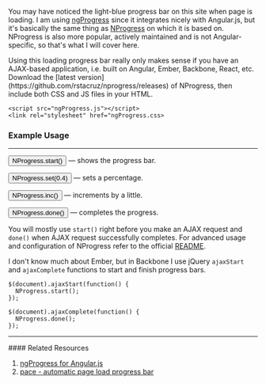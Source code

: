 <script src="http://ricostacruz.com/nprogress/nprogress.js"></script>
<link rel="stylesheet" href="http://ricostacruz.com/nprogress/nprogress.css">
<script>
  $('#start').click(function() {
    NProgress.start();
  });

  $('#set').click(function() {
    NProgress.set(0.4);
  });

  $('#inc').click(function() {
    NProgress.inc();
  });

  $('#done').click(function() {
    NProgress.done();
  });
</script>


You may have noticed the light-blue progress bar on this site when page
is loading. I am using [ngProgress](http://victorbjelkholm.github.io/ngProgress) since
it integrates nicely with Angular.js, but it's basically the same thing as
[NProgress](https://github.com/rstacruz/nprogress/) on which it is based on.
NProgress is also more popular, actively maintained and is not Angular-specific,
so that's what I will cover here.

<div class="alert alert-info">
Using this loading progress bar really only makes
sense if you have an AJAX-based application, i.e. built on Angular, Ember,
Backbone, React, etc.
</div>
Download the [latest version](https://github.com/rstacruz/nprogress/releases)
of NProgress, then include both CSS and JS files in your HTML.

```
<script src="ngProgress.js"></script>
<link rel="stylesheet" href="ngProgress.css>
```

### Example Usage
<hr>

<button id="start" class="btn btn-primary">NProgress.start()</button> — shows the progress bar.

<button id="set" class="btn btn-primary">NProgress.set(0.4)</button> — sets a percentage.

<button id="inc" class="btn btn-primary">NProgress.inc()</button> — increments by a little.

<button id="done" class="btn btn-primary">NProgress.done()</button> — completes the progress.

You will mostly use `start()` right before you make an AJAX request
and `done()` when AJAX request successfully completes. For advanced usage
and configuration of NProgress refer to the official
[README](https://github.com/rstacruz/nprogress/#advanced-usage).

I don't know much about Ember, but in Backbone I use jQuery
`ajaxStart` and `ajaxComplete` functions to start and finish
progress bars.

```
$(document).ajaxStart(function() {
  NProgress.start();
});

$(document).ajaxComplete(function() {
  NProgress.done();
});
```

<hr>
#### <i class="fa fa-lightbulb-o text-danger"></i> Related Resources

1. [ngProgress for Angular.js](http://victorbjelkholm.github.io/ngProgress)
2. [pace - automatic page load progress bar](http://github.hubspot.com/pace/)

